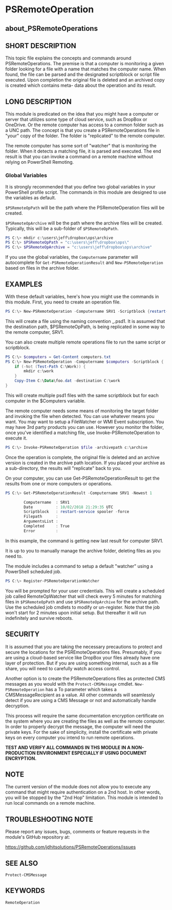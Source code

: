 ﻿# PSRemoteOperation

## about_PSRemoteOperations

## SHORT DESCRIPTION

This topic file explains the concepts and commands around PSRemoteOperations.
The premise is that a computer is monitoring a given folder looking for a file
with a name that matches the computer name. When found, the file can be parsed
and the designated scriptblock or script file executed. Upon completion the
original file is deleted and an archived copy is created which contains meta-
data about the operation and its result.

## LONG DESCRIPTION

This module is predicated on the idea that you might have a computer or server
that utilizes some type of cloud service, such as DropBox or OneDrive. Or the
remote computer has access to a common folder such as a UNC path. The concept
is that you create a PSRemoteOperations file in "your" copy of the folder. The
folder is "replicated" to the remote computer.

The remote computer has some sort of "watcher" that is monitoring the folder.
When it detects a matching file, it is parsed and executed. The end result is
that you can invoke a command on a remote machine without relying on PowerShell
Remoting.

### Global Variables

It is strongly recommended that you define two global variables in your
PowerShell profile script. The commands in this module are designed to use the
variables as default.

`$PSRemoteOpPath` will be the path where the PSRemoteOperation files will be
created.

`$PSRemoteOpArchive` will be the path where the archive files will be created.
Typically, this will be a sub-folder of `$PSRemoteOpPath`.

```powershell
PS C:\> mkdir c:\users\jeff\dropbox\ops\archive
PS C:\> $PSRemoteOpPath = "c:\users\jeff\dropbox\ops\"
PS C:\> $PSRemoteOpArchive = "c:\users\jeff\dropbox\ops\archive"
```

If you use the global variables, the `Computername` parameter will autocomplete
for `Get-PSRemoteOperationResult` and `New-PSRemoteOperation` based on files in
the archive folder.

## EXAMPLES

With these default variables, here's how you might use the commands in this
module. First, you need to create an operation file.

```powershell
PS C:\> New-PSRemoteOperation -Computername SRV1 -Scriptblock {restart-service spooler -force}
```

This will create a file using the naming convention <computername>_<uid>.psd1.
It is assumed that the destination path, $PSRemoteOpPath, is being replicated
in some way to the remote computer, SRV1.

You can also create multiple remote operations file to run the same script or
scriptblock.

```powershell
PS C:\> $computers = Get-Content computers.txt
PS C:\> New-PSRemoteOperation -Computername $computers -Scriptblock {
    if (-Not (Test-Path C:\Work)) {
        mkdir c:\work
    }
    Copy-Item C:\Data\foo.dat -destination C:\work
}
```

This will create multiple psd1 files with the same scriptblock but for each
computer in the $Computers variable.

The remote computer needs some means of monitoring the target folder and
invoking the file when detected. You can use whatever means you want. You may
want to setup a FileWatcher or WMI Event subscription. You may have 3rd party
products you can use. However you monitor the folder, once you've identified a
matching file, use Invoke-PSRemoteOperation to execute it.

```powershell
PS C:\> Invoke-PSRemoteOperation $file -archivepath c:\archive
```

Once the operation is complete, the original file is deleted and an archive
version is created in the archive path location. If you placed your archive
as a sub-directory, the results will "replicate" back to you.

On your computer, you can use Get-PSRemoteOperationResult to get the results
from one or more computers or operations.

```powershell
PS C:\> Get-PSRemoteOperationResult -Computername SRV1 -Newest 1

        Computername  : SRV1
        Date          : 10/02/2018 21:29:35 UTC
        Scriptblock   : restart-service spooler -force
        Filepath      :
        ArgumentsList :
        Completed     : True
        Error         :
```

In this example, the command is getting new last result for computer SRV1.

It is up to you to manually manage the archive folder, deleting files as you
need to.

The module includes a command to setup a default "watcher" using a PowerShell
scheduled job.

```powershell
PS C:\> Register-PSRemoteOperationWatcher
```

You will be prompted for your user credentials. This will create a scheduled
job called RemoteOpWatcher that will check every 5 minutes for matching files
in `$PSRemoteOpPath` and use `$PSRemoteOpArchive` for the archive path. Use the
scheduled job cmdlets to modify or un-register. Note that the job won't start
for 2 minutes upon initial setup. But thereafter it will run indefinitely and
survive reboots.

## SECURITY

It is assumed that you are taking the necessary precautions to protect and
secure the locations for the PSREmoteOperations files. Presumably, if you are
using a cloud-based service like DropBox your files already have one layer of
protection. But if you are using something internal, such as a file share, you
will need to carefully watch access control.

Another option is to create the PSRemoteOperations files as protected CMS
messages as you would with the `Protect-CMSMessage` cmdlet. `New-PSRemoteOperation`
has a To parameter which takes a CMSMessageRecipient as a value. All other
commands will seamlessly detect if you are using a CMS Message or not and
automatically handle decryption.

This process will require the same documentation encryption certificate on the
system where you are creating the files as well as the remote computer. In
order to properly decrypt the message, the computer will need the private keys.
For the sake of simplicity, install the certificate with private keys on every
computer you intend to run remote operations.

**TEST AND VERIFY ALL COMMANDS IN THS MODULE IN A NON-PRODUCTION ENVIRONMENT
ESPECIALLY IF USING DOCUMENT ENCRYPTION.**

## NOTE

The current version of the module does not allow you to execute any command
that might require authentication on a 2nd host. In other words, you will be
stopped by the "2nd Hop" limitation. This module is intended to run local
commands on a remote machine.

## TROUBLESHOOTING NOTE

Please report any issues, bugs, comments or feature requests in the module's
GitHub repository at:

https://github.com/jdhitsolutions/PSRemoteOperations/issues

## SEE ALSO

    Protect-CMSMessage

## KEYWORDS

    RemoteOperation